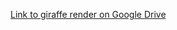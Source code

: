 [Link to giraffe render on Google Drive](https://drive.google.com/open?id=0BzA7cegw1aJTMVBCMTlxVjVKVVk "giraffe")
